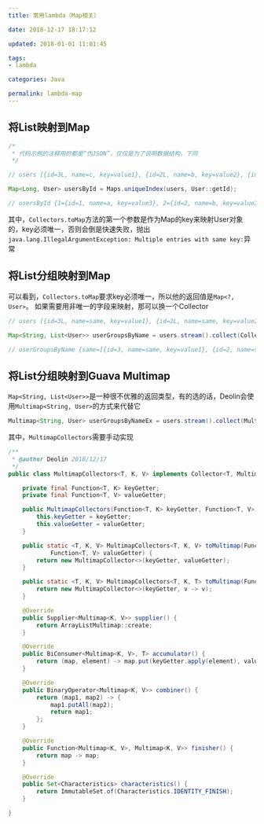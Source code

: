 ```yaml
---
title: 常用lambda（Map相关）

date: 2018-12-17 18:17:12

updated: 2018-01-01 11:01:45

tags:
- lambda

categories: Java

permalink: lambda-map
---
```




## 将List映射到Map

~~~java
/*
 * 代码示例的注释用的都是“伪JSON”，仅仅是为了说明数据结构，下同
 */

// users [{id=3L, name=c, key=value1}, {id=2L, name=b, key=value2}, {id=1L, name=a, key=value3}]

Map<Long, User> usersById = Maps.uniqueIndex(users, User::getId);

// usersById {1={id=1, name=a, key=value3}, 2={id=2, name=b, key=value2}, 3={id=3, name=c, key=value1}}
~~~



其中，`Collectors.toMap`方法的第一个参数是作为Map的key来映射User对象的，key必须唯一，否则会倒是快速失败，抛出`java.lang.IllegalArgumentException: Multiple entries with same key:`异常



## 将List分组映射到Map

可以看到，`Collectors.toMap`要求key必须唯一，所以他的返回值是`Map<?, User>`。
如果需要用非唯一的字段来映射，那可以换一个Collector

~~~java
// users [{id=3L, name=same, key=value1}, {id=2L, name=same, key=value2}, {id=1L, name=diff, key=value3}]

Map<String, List<User>> userGroupsByName = users.stream().collect(Collectors.groupingBy(User::getName));

// userGroupsByName {same=[{id=3, name=same, key=value1}, {id=2, name=same, key=value2}], diff=[{id=1, name=diff, key=value3}]}
~~~



## 将List分组映射到Guava Multimap

`Map<String, List<User>>`是一种很不优雅的返回类型，有的选的话，Deolin会使用`Multimap<String, User>`的方式来代替它

~~~java
Multimap<String, User> userGroupsByNameEx = users.stream().collect(MultimapCollectors.groupingBy(User::getName));
~~~



其中，`MultimapCollectors`需要手动实现

~~~java
/**
 * @author Deolin 2018/12/17
 */
public class MultimapCollectors<T, K, V> implements Collector<T, Multimap<K, V>, Multimap<K, V>> {

    private final Function<T, K> keyGetter;
    private final Function<T, V> valueGetter;

    public MultimapCollectors(Function<T, K> keyGetter, Function<T, V> valueGetter) {
        this.keyGetter = keyGetter;
        this.valueGetter = valueGetter;
    }

    public static <T, K, V> MultimapCollectors<T, K, V> toMultimap(Function<T, K> keyGetter,
            Function<T, V> valueGetter) {
        return new MultimapCollector<>(keyGetter, valueGetter);
    }

    public static <T, K, V> MultimapCollectors<T, K, T> toMultimap(Function<T, K> keyGetter) {
        return new MultimapCollector<>(keyGetter, v -> v);
    }

    @Override
    public Supplier<Multimap<K, V>> supplier() {
        return ArrayListMultimap::create;
    }

    @Override
    public BiConsumer<Multimap<K, V>, T> accumulator() {
        return (map, element) -> map.put(keyGetter.apply(element), valueGetter.apply(element));
    }

    @Override
    public BinaryOperator<Multimap<K, V>> combiner() {
        return (map1, map2) -> {
            map1.putAll(map2);
            return map1;
        };
    }

    @Override
    public Function<Multimap<K, V>, Multimap<K, V>> finisher() {
        return map -> map;
    }

    @Override
    public Set<Characteristics> characteristics() {
        return ImmutableSet.of(Characteristics.IDENTITY_FINISH);
    }

}
~~~





















